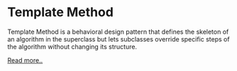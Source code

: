 # Template Method

Template Method is a behavioral design pattern that defines the skeleton of an algorithm in the superclass but lets subclasses override specific steps of the algorithm without changing its structure.

[Read more..](https://refactoring.guru/design-patterns/template-method)

